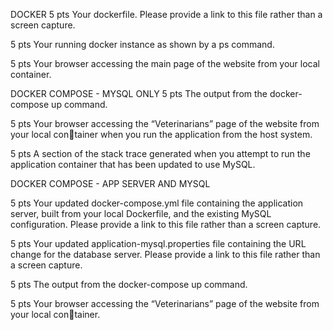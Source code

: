 DOCKER
5 pts Your dockerfile. Please provide a link to this file rather than a screen capture.



5 pts Your running docker instance as shown by a ps command.




5 pts Your browser accessing the main page of the website from your local container.




DOCKER COMPOSE - MYSQL ONLY
5 pts The output from the docker-compose up command.




5 pts Your browser accessing the “Veterinarians” page of the website from your local container when you run the application from the host system.




5 pts A section of the stack trace generated when you attempt to run the application
container that has been updated to use MySQL.




DOCKER COMPOSE - APP SERVER AND MYSQL

5 pts Your updated docker-compose.yml file containing the application server, built from
your local Dockerfile, and the existing MySQL configuration. Please provide a link
to this file rather than a screen capture.



5 pts Your updated application-mysql.properties file containing the URL change for
the database server. Please provide a link to this file rather than a screen capture.



5 pts The output from the docker-compose up command.



5 pts Your browser accessing the “Veterinarians” page of the website from your local container.




